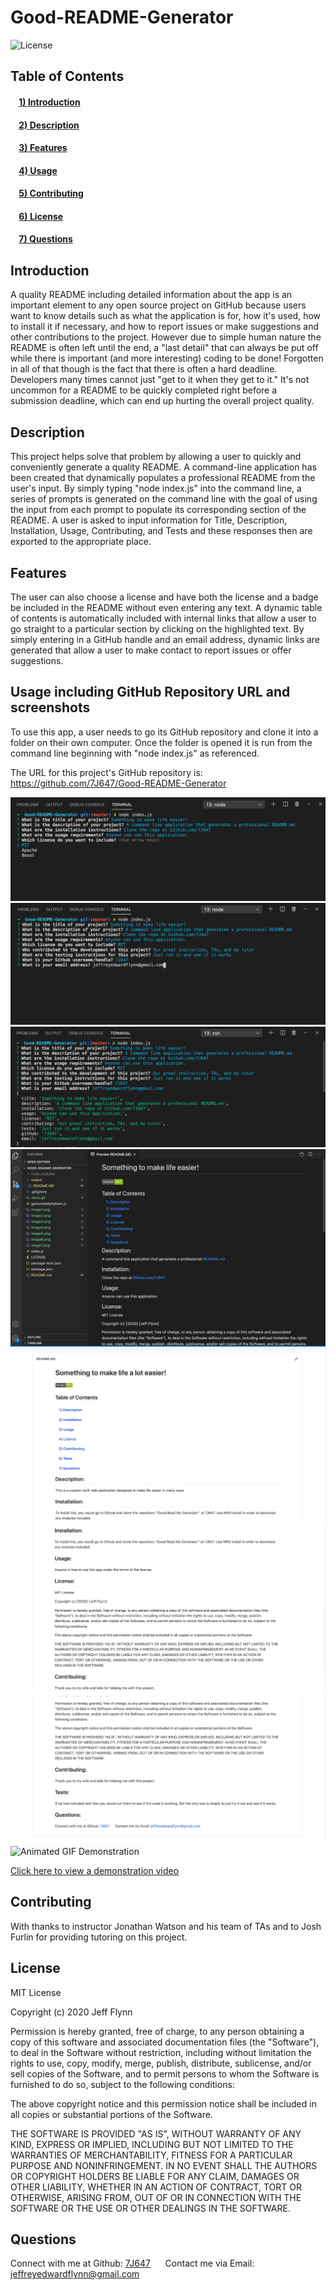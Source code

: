 # Good-README-Generator

![License](https://img.shields.io/badge/license-MIT-green)
## Table of Contents
#### &nbsp;&nbsp;&nbsp;&nbsp;[1)&nbsp;Introduction](#introduction)
#### &nbsp;&nbsp;&nbsp;&nbsp;[2)&nbsp;Description](#description)
#### &nbsp;&nbsp;&nbsp;&nbsp;[3)&nbsp;Features](#features)
#### &nbsp;&nbsp;&nbsp;&nbsp;[4)&nbsp;Usage](#Usage-including-GitHub-Repository-URL-and-screenshots)
#### &nbsp;&nbsp;&nbsp;&nbsp;[5)&nbsp;Contributing](#contributing)
#### &nbsp;&nbsp;&nbsp;&nbsp;[6)&nbsp;License](#license)
#### &nbsp;&nbsp;&nbsp;&nbsp;[7)&nbsp;Questions](#questions)
    

## Introduction 

A quality README including detailed information about the app is an important element to any open source project on GitHub because users want to know details such as what the application is for, how it's used, how to install it if necessary, and how to report issues or make suggestions and other contributions to the project.  However due to simple human nature the README is often left until the end, a "last detail" that can always be put off while there is important (and more interesting) coding to be done!  Forgotten in all of that though is the fact that there is often a hard deadline.  Developers many times cannot just "get to it when they get to it."  It's not uncommon for a README to be quickly completed right before a submission deadline, which can end up hurting the overall project quality.

## Description

This project helps solve that problem by allowing a user to quickly and conveniently generate a quality README.  A command-line application has been created that dynamically populates a professional README from the user's input.  By simply typing "node index.js" into the command line, a series of prompts is generated on the command line with the goal of using the input from each prompt to populate its corresponding section of the README.  A user is asked to input information for Title, Description, Installation, Usage, Contributing, and Tests and these responses then are exported to the appropriate place. 

## Features

The user can also choose a license and have both the license and a badge be included in the README without even entering any text.  A dynamic table of contents is automatically included with internal links that allow a user to go straight to a particular section by clicking on the highlighted text.  By simply entering in a GitHub handle and an email address, dynamic links are generated that allow a user to make contact to report issues or offer suggestions.

## Usage including GitHub Repository URL and screenshots

To use this app, a user needs to go its GitHub repository and clone it into a folder on their own computer.  Once the folder is opened it is run from the command line beginning with "node index.js" as referenced.


The URL for this project's GitHub repository is: https://github.com/7J647/Good-README-Generator

<img src ="./image1.png" alt= "Command line first steps">
<img src ="./image2.png" alt= "Command line second steps">
<img src ="./image3.png" alt= "README preview 1--computer">
<img src ="./image4.png" alt= "README preview 2--computer">
<img src ="./image5.png" alt= "GitHub README preview 1">
<img src ="./image6.png" alt= "GitHub README preview 2">
<img src ="./image7.png" alt= "GitHub README preview 3">

<br>
<img src ="./demo.gif" alt= "Animated GIF Demonstration">

<a href="https://drive.google.com/file/d/18HxnE2m2UYTqs_KaGCPCJVDosU6vITfl/view">Click here to view a demonstration video</a> 



## Contributing

With thanks to instructor Jonathan Watson and his team of TAs and to Josh Furlin for 
providing tutoring on this project.

## License

MIT License

Copyright (c) 2020 Jeff Flynn

Permission is hereby granted, free of charge, to any person obtaining a copy
of this software and associated documentation files (the "Software"), to deal
in the Software without restriction, including without limitation the rights
to use, copy, modify, merge, publish, distribute, sublicense, and/or sell
copies of the Software, and to permit persons to whom the Software is
furnished to do so, subject to the following conditions:

The above copyright notice and this permission notice shall be included in all
copies or substantial portions of the Software.

THE SOFTWARE IS PROVIDED "AS IS", WITHOUT WARRANTY OF ANY KIND, EXPRESS OR
IMPLIED, INCLUDING BUT NOT LIMITED TO THE WARRANTIES OF MERCHANTABILITY,
FITNESS FOR A PARTICULAR PURPOSE AND NONINFRINGEMENT. IN NO EVENT SHALL THE
AUTHORS OR COPYRIGHT HOLDERS BE LIABLE FOR ANY CLAIM, DAMAGES OR OTHER
LIABILITY, WHETHER IN AN ACTION OF CONTRACT, TORT OR OTHERWISE, ARISING FROM,
OUT OF OR IN CONNECTION WITH THE SOFTWARE OR THE USE OR OTHER DEALINGS IN THE
SOFTWARE.

## Questions

Connect with me at Github: <a href="https://github.com/7J647">7J647</a> &nbsp;&nbsp;&nbsp;&nbsp;
Contact me via Email: [jeffreyedwardflynn@gmail.com](mailto:jeffreyedwardflynn@gmail.com)
 